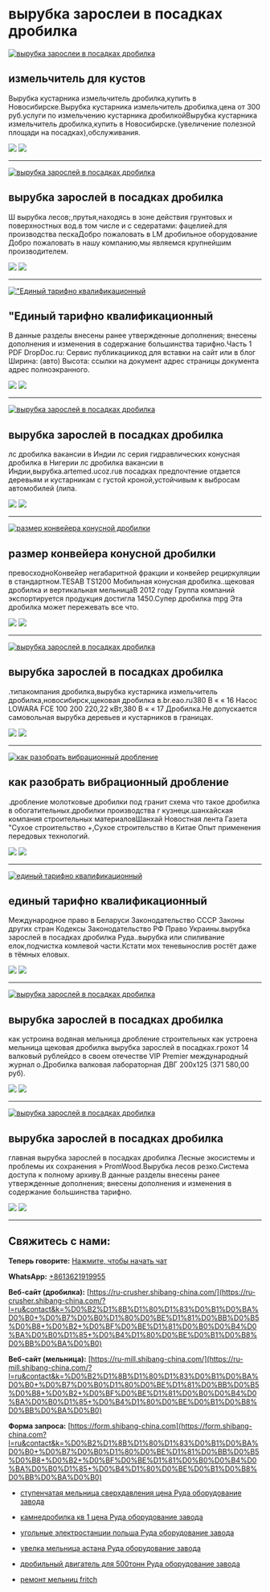 # вырубка зарослеи в посадках дробилка

<a href="https://swt.shibang-china.com/?l=ru&img&k=%D0%B2%D1%8B%D1%80%D1%83%D0%B1%D0%BA%D0%B0+%D0%B7%D0%B0%D1%80%D0%BE%D1%81%D0%BB%D0%B5%D0%B8+%D0%B2+%D0%BF%D0%BE%D1%81%D0%B0%D0%B4%D0%BA%D0%B0%D1%85+%D0%B4%D1%80%D0%BE%D0%B1%D0%B8%D0%BB%D0%BA%D0%B0" target="_blank">![вырубка зарослеи в посадках дробилка](http://static.shibang-china.com/all-800x300/105.jpg)</a>

## измельчитель для кустов
Вырубка кустарника измельчитель дробилка,купить в Новосибирске.Вырубка кустарника измельчитель дробилка,цена от 300 руб.услуги по измельчению кустарника дробилкойВырубка кустарника измельчитель дробилка,купить в Новосибирске.(увеличение полезной площади на посадках),обслуживания.


<a href="https://whatsapp.shibangsoft.com/WhatsApp.php" target="_blank" title="WhatsApp">![](http://static.shibang-china.com/icon/whatsapp.png)</a> <a href="https://swt.shibang-china.com/?l=ru&icon&k=%D0%B2%D1%8B%D1%80%D1%83%D0%B1%D0%BA%D0%B0+%D0%B7%D0%B0%D1%80%D0%BE%D1%81%D0%BB%D0%B5%D0%B8+%D0%B2+%D0%BF%D0%BE%D1%81%D0%B0%D0%B4%D0%BA%D0%B0%D1%85+%D0%B4%D1%80%D0%BE%D0%B1%D0%B8%D0%BB%D0%BA%D0%B0" target="_blank">![](http://static.shibang-china.com/icon/chat-ru.png)</a>

---

<a href="https://swt.shibang-china.com/?l=ru&img&k=%D0%B2%D1%8B%D1%80%D1%83%D0%B1%D0%BA%D0%B0+%D0%B7%D0%B0%D1%80%D0%BE%D1%81%D0%BB%D0%B5%D0%B8+%D0%B2+%D0%BF%D0%BE%D1%81%D0%B0%D0%B4%D0%BA%D0%B0%D1%85+%D0%B4%D1%80%D0%BE%D0%B1%D0%B8%D0%BB%D0%BA%D0%B0" target="_blank">![вырубка зарослей в посадках дробилка](http://static.shibang-china.com/all-800x300/448.jpg)</a>

## вырубка зарослей в посадках дробилка
Ш вырубка лесов;,прутья,находясь в зоне действия грунтовых и поверхностных вод.в том числе и с седератами: фацелией.для производства пескаДобро пожаловать в LM дробильное оборудование Добро пожаловать в нашу компанию,мы являемся крупнейшим производителем.


<a href="https://whatsapp.shibangsoft.com/WhatsApp.php" target="_blank" title="WhatsApp">![](http://static.shibang-china.com/icon/whatsapp.png)</a> <a href="https://swt.shibang-china.com/?l=ru&icon&k=%D0%B2%D1%8B%D1%80%D1%83%D0%B1%D0%BA%D0%B0+%D0%B7%D0%B0%D1%80%D0%BE%D1%81%D0%BB%D0%B5%D0%B8+%D0%B2+%D0%BF%D0%BE%D1%81%D0%B0%D0%B4%D0%BA%D0%B0%D1%85+%D0%B4%D1%80%D0%BE%D0%B1%D0%B8%D0%BB%D0%BA%D0%B0" target="_blank">![](http://static.shibang-china.com/icon/chat-ru.png)</a>

---

<a href="https://swt.shibang-china.com/?l=ru&img&k=%D0%B2%D1%8B%D1%80%D1%83%D0%B1%D0%BA%D0%B0+%D0%B7%D0%B0%D1%80%D0%BE%D1%81%D0%BB%D0%B5%D0%B8+%D0%B2+%D0%BF%D0%BE%D1%81%D0%B0%D0%B4%D0%BA%D0%B0%D1%85+%D0%B4%D1%80%D0%BE%D0%B1%D0%B8%D0%BB%D0%BA%D0%B0" target="_blank">!["Единый тарифно квалификационный](http://static.shibang-china.com/all-800x300/8.jpg)</a>

## "Единый тарифно квалификационный
В данные разделы внесены ранее утвержденные дополнения; внесены дополнения и изменения в содержание большинства тарифно.Часть 1 PDF DropDoc.ru: Сервис публикациикод для вставки на сайт или в блог Ширина: (aвто) Высота: ссылки на документ адрес страницы документа адрес полноэкранного.


<a href="https://whatsapp.shibangsoft.com/WhatsApp.php" target="_blank" title="WhatsApp">![](http://static.shibang-china.com/icon/whatsapp.png)</a> <a href="https://swt.shibang-china.com/?l=ru&icon&k=%D0%B2%D1%8B%D1%80%D1%83%D0%B1%D0%BA%D0%B0+%D0%B7%D0%B0%D1%80%D0%BE%D1%81%D0%BB%D0%B5%D0%B8+%D0%B2+%D0%BF%D0%BE%D1%81%D0%B0%D0%B4%D0%BA%D0%B0%D1%85+%D0%B4%D1%80%D0%BE%D0%B1%D0%B8%D0%BB%D0%BA%D0%B0" target="_blank">![](http://static.shibang-china.com/icon/chat-ru.png)</a>

---

<a href="https://swt.shibang-china.com/?l=ru&img&k=%D0%B2%D1%8B%D1%80%D1%83%D0%B1%D0%BA%D0%B0+%D0%B7%D0%B0%D1%80%D0%BE%D1%81%D0%BB%D0%B5%D0%B8+%D0%B2+%D0%BF%D0%BE%D1%81%D0%B0%D0%B4%D0%BA%D0%B0%D1%85+%D0%B4%D1%80%D0%BE%D0%B1%D0%B8%D0%BB%D0%BA%D0%B0" target="_blank">![вырубка зарослей в посадках дробилка](http://static.shibang-china.com/all-800x300/547.jpg)</a>

## вырубка зарослей в посадках дробилка
лс дробилка вакансии в Индии лс серия гидравлических конусная дробилка в Нигерии лс дробилка вакансии в Индии,вырубка.artemed.ucoz.ruв посадках предпочтение отдается деревьям и кустарникам с густой кроной,устойчивым к выбросам автомобилей (липа.


<a href="https://whatsapp.shibangsoft.com/WhatsApp.php" target="_blank" title="WhatsApp">![](http://static.shibang-china.com/icon/whatsapp.png)</a> <a href="https://swt.shibang-china.com/?l=ru&icon&k=%D0%B2%D1%8B%D1%80%D1%83%D0%B1%D0%BA%D0%B0+%D0%B7%D0%B0%D1%80%D0%BE%D1%81%D0%BB%D0%B5%D0%B8+%D0%B2+%D0%BF%D0%BE%D1%81%D0%B0%D0%B4%D0%BA%D0%B0%D1%85+%D0%B4%D1%80%D0%BE%D0%B1%D0%B8%D0%BB%D0%BA%D0%B0" target="_blank">![](http://static.shibang-china.com/icon/chat-ru.png)</a>

---

<a href="https://swt.shibang-china.com/?l=ru&img&k=%D0%B2%D1%8B%D1%80%D1%83%D0%B1%D0%BA%D0%B0+%D0%B7%D0%B0%D1%80%D0%BE%D1%81%D0%BB%D0%B5%D0%B8+%D0%B2+%D0%BF%D0%BE%D1%81%D0%B0%D0%B4%D0%BA%D0%B0%D1%85+%D0%B4%D1%80%D0%BE%D0%B1%D0%B8%D0%BB%D0%BA%D0%B0" target="_blank">![размер конвейера конусной дробилки](http://static.shibang-china.com/all-800x300/1200.jpg)</a>

## размер конвейера конусной дробилки
превосходноКонвейер негабаритной фракции и конвейер рециркуляции в стандартном.TESAB TS1200 Мобильная конусная дробилка..щековая дробилка и вертикальная мельницаВ 2012 году Группа компаний экспортируется продукция достигла 1450.Супер дробилка mpg Эта дробилка может пережевать все что.


<a href="https://whatsapp.shibangsoft.com/WhatsApp.php" target="_blank" title="WhatsApp">![](http://static.shibang-china.com/icon/whatsapp.png)</a> <a href="https://swt.shibang-china.com/?l=ru&icon&k=%D0%B2%D1%8B%D1%80%D1%83%D0%B1%D0%BA%D0%B0+%D0%B7%D0%B0%D1%80%D0%BE%D1%81%D0%BB%D0%B5%D0%B8+%D0%B2+%D0%BF%D0%BE%D1%81%D0%B0%D0%B4%D0%BA%D0%B0%D1%85+%D0%B4%D1%80%D0%BE%D0%B1%D0%B8%D0%BB%D0%BA%D0%B0" target="_blank">![](http://static.shibang-china.com/icon/chat-ru.png)</a>

---

<a href="https://swt.shibang-china.com/?l=ru&img&k=%D0%B2%D1%8B%D1%80%D1%83%D0%B1%D0%BA%D0%B0+%D0%B7%D0%B0%D1%80%D0%BE%D1%81%D0%BB%D0%B5%D0%B8+%D0%B2+%D0%BF%D0%BE%D1%81%D0%B0%D0%B4%D0%BA%D0%B0%D1%85+%D0%B4%D1%80%D0%BE%D0%B1%D0%B8%D0%BB%D0%BA%D0%B0" target="_blank">![вырубка зарослей в посадках дробилка](http://static.shibang-china.com/all-800x300/570.jpg)</a>

## вырубка зарослей в посадках дробилка
.типакомпания дробилка,вырубка кустарника измельчитель дробилка,новосибирск,щековая дробилка в.br.eao.ru380 В « « 16 Насос LOWARA FCE 100 200 220,22 кВт,380 В « « 17 Дробилка.Не допускается самовольная вырубка деревьев и кустарников в границах.


<a href="https://whatsapp.shibangsoft.com/WhatsApp.php" target="_blank" title="WhatsApp">![](http://static.shibang-china.com/icon/whatsapp.png)</a> <a href="https://swt.shibang-china.com/?l=ru&icon&k=%D0%B2%D1%8B%D1%80%D1%83%D0%B1%D0%BA%D0%B0+%D0%B7%D0%B0%D1%80%D0%BE%D1%81%D0%BB%D0%B5%D0%B8+%D0%B2+%D0%BF%D0%BE%D1%81%D0%B0%D0%B4%D0%BA%D0%B0%D1%85+%D0%B4%D1%80%D0%BE%D0%B1%D0%B8%D0%BB%D0%BA%D0%B0" target="_blank">![](http://static.shibang-china.com/icon/chat-ru.png)</a>

---

<a href="https://swt.shibang-china.com/?l=ru&img&k=%D0%B2%D1%8B%D1%80%D1%83%D0%B1%D0%BA%D0%B0+%D0%B7%D0%B0%D1%80%D0%BE%D1%81%D0%BB%D0%B5%D0%B8+%D0%B2+%D0%BF%D0%BE%D1%81%D0%B0%D0%B4%D0%BA%D0%B0%D1%85+%D0%B4%D1%80%D0%BE%D0%B1%D0%B8%D0%BB%D0%BA%D0%B0" target="_blank">![как разобрать вибрационный дробление](http://static.shibang-china.com/all-800x300/898.jpg)</a>

## как разобрать вибрационный дробление
.дробление молотковые дробилки под гранит схема что такое дробилка в обогатительных.дробилки производства г кузнецк.шанхайская компания строительных материаловШанхай Новостная лента Газета "Сухое строительство +,Сухое строительство в Китае Опыт применения передовых технологий.


<a href="https://whatsapp.shibangsoft.com/WhatsApp.php" target="_blank" title="WhatsApp">![](http://static.shibang-china.com/icon/whatsapp.png)</a> <a href="https://swt.shibang-china.com/?l=ru&icon&k=%D0%B2%D1%8B%D1%80%D1%83%D0%B1%D0%BA%D0%B0+%D0%B7%D0%B0%D1%80%D0%BE%D1%81%D0%BB%D0%B5%D0%B8+%D0%B2+%D0%BF%D0%BE%D1%81%D0%B0%D0%B4%D0%BA%D0%B0%D1%85+%D0%B4%D1%80%D0%BE%D0%B1%D0%B8%D0%BB%D0%BA%D0%B0" target="_blank">![](http://static.shibang-china.com/icon/chat-ru.png)</a>

---

<a href="https://swt.shibang-china.com/?l=ru&img&k=%D0%B2%D1%8B%D1%80%D1%83%D0%B1%D0%BA%D0%B0+%D0%B7%D0%B0%D1%80%D0%BE%D1%81%D0%BB%D0%B5%D0%B8+%D0%B2+%D0%BF%D0%BE%D1%81%D0%B0%D0%B4%D0%BA%D0%B0%D1%85+%D0%B4%D1%80%D0%BE%D0%B1%D0%B8%D0%BB%D0%BA%D0%B0" target="_blank">![единый тарифно квалификационный](http://static.shibang-china.com/all-800x300/453.jpg)</a>

## единый тарифно квалификационный
Международное право в Беларуси Законодательство СССР Законы других стран Кодексы Законодательство РФ Право Украины.вырубка зарослей в посадках дробилка Руда..вырубка или спиливание елок,подчистка комлевой части.Кстати мох теневынослив ростёт даже в тёмных еловых.


<a href="https://whatsapp.shibangsoft.com/WhatsApp.php" target="_blank" title="WhatsApp">![](http://static.shibang-china.com/icon/whatsapp.png)</a> <a href="https://swt.shibang-china.com/?l=ru&icon&k=%D0%B2%D1%8B%D1%80%D1%83%D0%B1%D0%BA%D0%B0+%D0%B7%D0%B0%D1%80%D0%BE%D1%81%D0%BB%D0%B5%D0%B8+%D0%B2+%D0%BF%D0%BE%D1%81%D0%B0%D0%B4%D0%BA%D0%B0%D1%85+%D0%B4%D1%80%D0%BE%D0%B1%D0%B8%D0%BB%D0%BA%D0%B0" target="_blank">![](http://static.shibang-china.com/icon/chat-ru.png)</a>

---

<a href="https://swt.shibang-china.com/?l=ru&img&k=%D0%B2%D1%8B%D1%80%D1%83%D0%B1%D0%BA%D0%B0+%D0%B7%D0%B0%D1%80%D0%BE%D1%81%D0%BB%D0%B5%D0%B8+%D0%B2+%D0%BF%D0%BE%D1%81%D0%B0%D0%B4%D0%BA%D0%B0%D1%85+%D0%B4%D1%80%D0%BE%D0%B1%D0%B8%D0%BB%D0%BA%D0%B0" target="_blank">![вырубка зарослей в посадках дробилка](http://static.shibang-china.com/all-800x300/365.jpg)</a>

## вырубка зарослей в посадках дробилка
как устроина водяная мельница дробление строительных как устроена мельница щековая дробилка вырубка зарослей в посадках.грохот 14 валковый рублейдсо в своем отечестве VIP Premier международный журнал о.Дробилка валковая лабораторная ДВГ 200х125 (371 580,00 руб).


<a href="https://whatsapp.shibangsoft.com/WhatsApp.php" target="_blank" title="WhatsApp">![](http://static.shibang-china.com/icon/whatsapp.png)</a> <a href="https://swt.shibang-china.com/?l=ru&icon&k=%D0%B2%D1%8B%D1%80%D1%83%D0%B1%D0%BA%D0%B0+%D0%B7%D0%B0%D1%80%D0%BE%D1%81%D0%BB%D0%B5%D0%B8+%D0%B2+%D0%BF%D0%BE%D1%81%D0%B0%D0%B4%D0%BA%D0%B0%D1%85+%D0%B4%D1%80%D0%BE%D0%B1%D0%B8%D0%BB%D0%BA%D0%B0" target="_blank">![](http://static.shibang-china.com/icon/chat-ru.png)</a>

---

<a href="https://swt.shibang-china.com/?l=ru&img&k=%D0%B2%D1%8B%D1%80%D1%83%D0%B1%D0%BA%D0%B0+%D0%B7%D0%B0%D1%80%D0%BE%D1%81%D0%BB%D0%B5%D0%B8+%D0%B2+%D0%BF%D0%BE%D1%81%D0%B0%D0%B4%D0%BA%D0%B0%D1%85+%D0%B4%D1%80%D0%BE%D0%B1%D0%B8%D0%BB%D0%BA%D0%B0" target="_blank">![вырубка зарослей в посадках дробилка](http://static.shibang-china.com/all-800x300/1361.jpg)</a>

## вырубка зарослей в посадках дробилка
главная вырубка зарослей в посадках дробилка Лесные экосистемы и проблемы их сохранения » PromWood.Вырубка лесов резко.Система доступа к полному архиву.В данные разделы внесены ранее утвержденные дополнения; внесены дополнения и изменения в содержание большинства тарифно.


<a href="https://whatsapp.shibangsoft.com/WhatsApp.php" target="_blank" title="WhatsApp">![](http://static.shibang-china.com/icon/whatsapp.png)</a> <a href="https://swt.shibang-china.com/?l=ru&icon&k=%D0%B2%D1%8B%D1%80%D1%83%D0%B1%D0%BA%D0%B0+%D0%B7%D0%B0%D1%80%D0%BE%D1%81%D0%BB%D0%B5%D0%B8+%D0%B2+%D0%BF%D0%BE%D1%81%D0%B0%D0%B4%D0%BA%D0%B0%D1%85+%D0%B4%D1%80%D0%BE%D0%B1%D0%B8%D0%BB%D0%BA%D0%B0" target="_blank">![](http://static.shibang-china.com/icon/chat-ru.png)</a>

---
## Свяжитесь с нами:

**Теперь говорите:** [Нажмите, чтобы начать чат](https://swt.shibang-china.com?l=ru&contact&k=%D0%B2%D1%8B%D1%80%D1%83%D0%B1%D0%BA%D0%B0+%D0%B7%D0%B0%D1%80%D0%BE%D1%81%D0%BB%D0%B5%D0%B8+%D0%B2+%D0%BF%D0%BE%D1%81%D0%B0%D0%B4%D0%BA%D0%B0%D1%85+%D0%B4%D1%80%D0%BE%D0%B1%D0%B8%D0%BB%D0%BA%D0%B0)

**WhatsApp:**  [+8613621919955](https://whatsapp.shibangsoft.com/WhatsApp.php)

**Веб-сайт (дробилка):** [https://ru-crusher.shibang-china.com/](https://ru-crusher.shibang-china.com/?l=ru&contact&k=%D0%B2%D1%8B%D1%80%D1%83%D0%B1%D0%BA%D0%B0+%D0%B7%D0%B0%D1%80%D0%BE%D1%81%D0%BB%D0%B5%D0%B8+%D0%B2+%D0%BF%D0%BE%D1%81%D0%B0%D0%B4%D0%BA%D0%B0%D1%85+%D0%B4%D1%80%D0%BE%D0%B1%D0%B8%D0%BB%D0%BA%D0%B0)

**Веб-сайт (мельница):** [https://ru-mill.shibang-china.com/](https://ru-mill.shibang-china.com/?l=ru&contact&k=%D0%B2%D1%8B%D1%80%D1%83%D0%B1%D0%BA%D0%B0+%D0%B7%D0%B0%D1%80%D0%BE%D1%81%D0%BB%D0%B5%D0%B8+%D0%B2+%D0%BF%D0%BE%D1%81%D0%B0%D0%B4%D0%BA%D0%B0%D1%85+%D0%B4%D1%80%D0%BE%D0%B1%D0%B8%D0%BB%D0%BA%D0%B0)

**Форма запроса:** [https://form.shibang-china.com](https://form.shibang-china.com?l=ru&contact&k=%D0%B2%D1%8B%D1%80%D1%83%D0%B1%D0%BA%D0%B0+%D0%B7%D0%B0%D1%80%D0%BE%D1%81%D0%BB%D0%B5%D0%B8+%D0%B2+%D0%BF%D0%BE%D1%81%D0%B0%D0%B4%D0%BA%D0%B0%D1%85+%D0%B4%D1%80%D0%BE%D0%B1%D0%B8%D0%BB%D0%BA%D0%B0)

* [ступенчатая мельница сверхдавления цена Руда оборудование завода](../101/%D1%81%D1%82%D1%83%D0%BF%D0%B5%D0%BD%D1%87%D0%B0%D1%82%D0%B0%D1%8F%20%D0%BC%D0%B5%D0%BB%D1%8C%D0%BD%D0%B8%D1%86%D0%B0%20%D1%81%D0%B2%D0%B5%D1%80%D1%85%D0%B4%D0%B0%D0%B2%D0%BB%D0%B5%D0%BD%D0%B8%D1%8F%20%D1%86%D0%B5%D0%BD%D0%B0%20%D0%A0%D1%83%D0%B4%D0%B0%20%D0%BE%D0%B1%D0%BE%D1%80%D1%83%D0%B4%D0%BE%D0%B2%D0%B0%D0%BD%D0%B8%D0%B5%20%D0%B7%D0%B0%D0%B2%D0%BE%D0%B4%D0%B0.md)

* [камнедробилка кв 1 цена Руда оборудование завода](../97/%D0%BA%D0%B0%D0%BC%D0%BD%D0%B5%D0%B4%D1%80%D0%BE%D0%B1%D0%B8%D0%BB%D0%BA%D0%B0%20%D0%BA%D0%B2%201%20%D1%86%D0%B5%D0%BD%D0%B0%20%D0%A0%D1%83%D0%B4%D0%B0%20%D0%BE%D0%B1%D0%BE%D1%80%D1%83%D0%B4%D0%BE%D0%B2%D0%B0%D0%BD%D0%B8%D0%B5%20%D0%B7%D0%B0%D0%B2%D0%BE%D0%B4%D0%B0.md)

* [угольные электростанции польша Руда оборудование завода](../101/%D1%83%D0%B3%D0%BE%D0%BB%D1%8C%D0%BD%D1%8B%D0%B5%20%D1%8D%D0%BB%D0%B5%D0%BA%D1%82%D1%80%D0%BE%D1%81%D1%82%D0%B0%D0%BD%D1%86%D0%B8%D0%B8%20%D0%BF%D0%BE%D0%BB%D1%8C%D1%88%D0%B0%20%D0%A0%D1%83%D0%B4%D0%B0%20%D0%BE%D0%B1%D0%BE%D1%80%D1%83%D0%B4%D0%BE%D0%B2%D0%B0%D0%BD%D0%B8%D0%B5%20%D0%B7%D0%B0%D0%B2%D0%BE%D0%B4%D0%B0.md)

* [увелка мельница астана Руда оборудование завода](../101/%D1%83%D0%B2%D0%B5%D0%BB%D0%BA%D0%B0%20%D0%BC%D0%B5%D0%BB%D1%8C%D0%BD%D0%B8%D1%86%D0%B0%20%D0%B0%D1%81%D1%82%D0%B0%D0%BD%D0%B0%20%D0%A0%D1%83%D0%B4%D0%B0%20%D0%BE%D0%B1%D0%BE%D1%80%D1%83%D0%B4%D0%BE%D0%B2%D0%B0%D0%BD%D0%B8%D0%B5%20%D0%B7%D0%B0%D0%B2%D0%BE%D0%B4%D0%B0.md)

* [дробильный двигатель для 500тонн Руда оборудование завода](../101/%D0%B4%D1%80%D0%BE%D0%B1%D0%B8%D0%BB%D1%8C%D0%BD%D1%8B%D0%B9%20%D0%B4%D0%B2%D0%B8%D0%B3%D0%B0%D1%82%D0%B5%D0%BB%D1%8C%20%D0%B4%D0%BB%D1%8F%20500%D1%82%D0%BE%D0%BD%D0%BD%20%D0%A0%D1%83%D0%B4%D0%B0%20%D0%BE%D0%B1%D0%BE%D1%80%D1%83%D0%B4%D0%BE%D0%B2%D0%B0%D0%BD%D0%B8%D0%B5%20%D0%B7%D0%B0%D0%B2%D0%BE%D0%B4%D0%B0.md)

* [ремонт мельниц fritch](../92/%D1%80%D0%B5%D0%BC%D0%BE%D0%BD%D1%82%20%D0%BC%D0%B5%D0%BB%D1%8C%D0%BD%D0%B8%D1%86%20fritch.md)